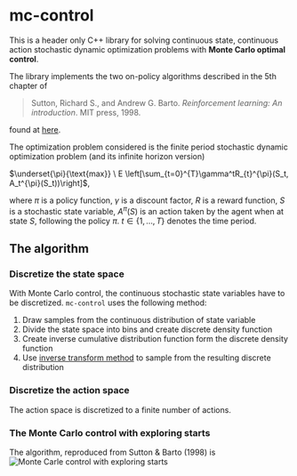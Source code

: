 # mc-control
This is a header only C++ library for solving continuous state, continuous action stochastic dynamic optimization problems with **Monte Carlo optimal control**.

The library implements the two on-policy algorithms described in the 5th chapter of 

>Sutton, Richard S., and Andrew G. Barto. *Reinforcement learning: An introduction*. MIT press, 1998.

found at [here](http://webdocs.cs.ualberta.ca/~sutton/book/the-book.html).

The optimization problem considered is the finite period stochastic dynamic optimization problem (and its infinite horizon version)

$\underset{\pi}{\text{max}} \ E \left[\sum_{t=0}^{T}\gamma^tR_{t}^{\pi}(S_t, A_t^{\pi}(S_t))\right]$, 

where $\pi$ is a policy function, $\gamma$ is a discount factor, $R$ is a reward function, $S$ is a stochastic state variable, $A^{\pi}(S)$ is an action taken by the agent when at state $S$, following the policy $\pi$. $t \in \{1,\ldots,T\}$ denotes the time period.

## The algorithm
### Discretize the state space
With Monte Carlo control, the continuous stochastic state variables have to be discretized. `mc-control` uses the following method:

1. Draw samples from the continuous distribution of state variable
2. Divide the state space into bins and create discrete density function
3. Create inverse cumulative distribution function form the discrete density function
4. Use [inverse transform method](https://en.wikipedia.org/wiki/Inverse_transform_sampling) to sample from the resulting  discrete distribution

### Discretize the action space
The action space is discretized to a finite number of actions.

### The Monte Carlo control with exploring starts
The algorithm, reproduced from Sutton & Barto (1998) is 
![Monte Carle control with exploring starts](fiqures/MC-ES.png?raw=true)

